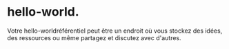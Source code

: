 # hello-world.
Votre hello-worldréférentiel peut être un endroit où vous stockez des idées, des ressources ou même partagez et discutez avec d'autres.
